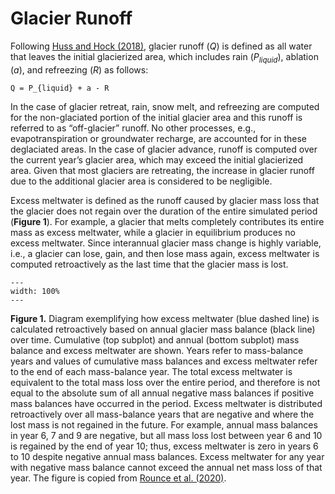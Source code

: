 # Glacier Runoff
Following [Huss and Hock (2018)](https://www.nature.com/articles/s41558-017-0049-x), glacier runoff ($Q$) is defined as all water that leaves the initial glacierized area, which includes rain ($P_{liquid}$), ablation ($a$), and refreezing ($R$) as follows:

```{math}
Q = P_{liquid} + a - R
```

In the case of glacier retreat, rain, snow melt, and refreezing are computed for the non-glaciated portion of the initial glacier area and this runoff is referred to as “off-glacier” runoff. No other processes, e.g., evapotranspiration or groundwater recharge, are accounted for in these deglaciated areas. In the case of glacier advance, runoff is computed over the current year’s glacier area, which may exceed the initial glacierized area. Given that most glaciers are retreating, the increase in glacier runoff due to the additional glacier area is considered to be negligible.

Excess meltwater is defined as the runoff caused by glacier mass loss that the glacier does not regain over the duration of the entire simulated period (**Figure 1**). For example, a glacier that melts completely contributes its entire mass as excess meltwater, while a glacier in equilibrium produces no excess meltwater. Since interannual glacier mass change is highly variable, i.e., a glacier can lose, gain, and then lose mass again, excess meltwater is computed retroactively as the last time that the glacier mass is lost.

```{figure} _static/excess_meltwater_diagram.png
---
width: 100%
---
```

**Figure 1.** Diagram exemplifying how excess meltwater (blue dashed line) is calculated retroactively based on annual glacier mass balance (black line) over time. Cumulative (top subplot) and annual (bottom subplot) mass balance and excess meltwater are shown. Years refer to mass-balance years and values of cumulative mass balances and excess meltwater refer to the end of each mass-balance year. The total excess meltwater is equivalent to the total mass loss over the entire period, and therefore is not equal to the absolute sum of all annual negative mass balances if positive mass balances have occurred in the period. Excess meltwater is distributed retroactively over all mass-balance years that are negative and where the lost mass is not regained in the future. For example, annual mass balances in year 6, 7 and 9 are negative, but all mass loss lost between year 6 and 10 is regained by the end of year 10; thus, excess meltwater is zero in years 6 to 10 despite negative annual mass balances. Excess meltwater for any year with negative mass balance cannot exceed the annual net mass loss of that year. The figure is copied from [Rounce et al. (2020)](https://www.frontiersin.org/articles/10.3389/feart.2019.00331/full).
